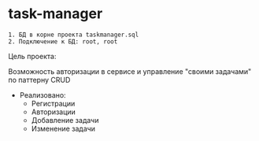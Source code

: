 # task-manager 
```
1. БД в корне проекта taskmanager.sql 
2. Подключение к БД: root, root
```

Цель проекта:
  
Возможность авторизации в сервисе и управление "своими задачами" по паттерну CRUD


- Реализовано:
    - Регистрации
    - Авторизации
    - Добавление задачи
    - Изменение задачи
    

   
   
